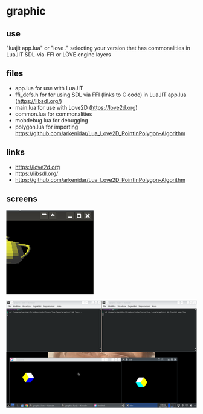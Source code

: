 # graphic

## use

"luajit app.lua" or "love ." selecting your version that has commonalities in LuaJIT SDL-via-FFI or LÖVE engine layers

## files

- app.lua for use with LuaJIT
- ffi_defs.h for for using SDL via FFI (links to C code) in LuaJIT app.lua (https://libsdl.org/)
- main.lua for use with Love2D (https://love2d.org)
- common.lua for commonalities
- mobdebug.lua for debugging
- polygon.lua for importing https://github.com/arkenidar/Lua_Love2D_PointInPolygon-Algorithm

## links
- https://love2d.org
- https://libsdl.org/
- https://github.com/arkenidar/Lua_Love2D_PointInPolygon-Algorithm

## screens

![3D Mesh importing from STL format](docs/3d-teapot-from-2d.gif?raw=true "demo")

!["luajit app.lua" and "love ." similarity](docs/Screenshot_20221122_195044.png?raw=true "running it")
